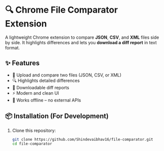 # 🔍 Chrome File Comparator Extension

A lightweight Chrome extension to compare **JSON**, **CSV**, and **XML** files side by side. It highlights differences and lets you **download a diff report** in text format.

## ✨ Features

- 📁 Upload and compare two files (JSON, CSV, or XML)
- 🔍 Highlights detailed differences
- 🧾 Downloadable diff reports
- ⚡ Modern and clean UI
- 🔐 Works offline – no external APIs

## 📦 Installation (For Development)

1. Clone this repository:

   ```bash
   git clone https://github.com/Shindevaibhav16/file-comparator.git
   cd file-comparator
